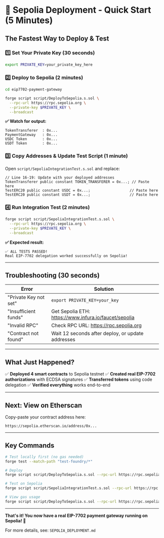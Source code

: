 # 🚀 Sepolia Deployment - Quick Start (5 Minutes)

## The Fastest Way to Deploy & Test

### 1️⃣ Set Your Private Key (30 seconds)
```bash
export PRIVATE_KEY=your_private_key_here
```

### 2️⃣ Deploy to Sepolia (2 minutes)
```bash
cd eip7702-payment-gateway

forge script script/DeployToSepolia.s.sol \
  --rpc-url https://rpc.sepolia.org \
  --private-key $PRIVATE_KEY \
  --broadcast
```

**✅ Watch for output:**
```
TokenTransferer  : 0x...
PaymentGateway   : 0x...
USDC Token       : 0x...
USDT Token       : 0x...
```

### 3️⃣ Copy Addresses & Update Test Script (1 minute)

Open `script/SepoliaIntegrationTest.s.sol` and replace:
```solidity
// Line 16-19: Update with your deployed addresses
TokenTransferer public constant TOKEN_TRANSFERER = 0x...; // Paste here
TestERC20 public constant USDC = 0x...;                  // Paste here
TestERC20 public constant USDT = 0x...;                  // Paste here
```

### 4️⃣ Run Integration Test (2 minutes)
```bash
forge script script/SepoliaIntegrationTest.s.sol \
  --rpc-url https://rpc.sepolia.org \
  --private-key $PRIVATE_KEY \
  --broadcast
```

**✅ Expected result:**
```
✅ ALL TESTS PASSED!
Real EIP-7702 delegation worked successfully on Sepolia!
```

---

## Troubleshooting (30 seconds)

| Error | Solution |
|-------|----------|
| "Private Key not set" | `export PRIVATE_KEY=your_key` |
| "Insufficient funds" | Get Sepolia ETH: https://www.infura.io/faucet/sepolia |
| "Invalid RPC" | Check RPC URL: https://rpc.sepolia.org |
| "Contract not found" | Wait 12 seconds after deploy, or update addresses |

---

## What Just Happened?

✅ **Deployed 4 smart contracts** to Sepolia testnet
✅ **Created real EIP-7702 authorizations** with ECDSA signatures
✅ **Transferred tokens** using code delegation
✅ **Verified everything** works end-to-end

---

## Next: View on Etherscan

Copy-paste your contract address here:
```
https://sepolia.etherscan.io/address/0x...
```

---

## Key Commands

```bash
# Test locally first (no gas needed)
forge test --match-path "test-foundry/*"

# Deploy
forge script script/DeployToSepolia.s.sol --rpc-url https://rpc.sepolia.org --private-key $PRIVATE_KEY --broadcast

# Test on Sepolia
forge script script/SepoliaIntegrationTest.s.sol --rpc-url https://rpc.sepolia.org --private-key $PRIVATE_KEY --broadcast

# View gas usage
forge script script/DeployToSepolia.s.sol --rpc-url https://rpc.sepolia.org --private-key $PRIVATE_KEY --broadcast --gas-report
```

---

**That's it! You now have a real EIP-7702 payment gateway running on Sepolia! 🎉**

For more details, see: `SEPOLIA_DEPLOYMENT.md`
